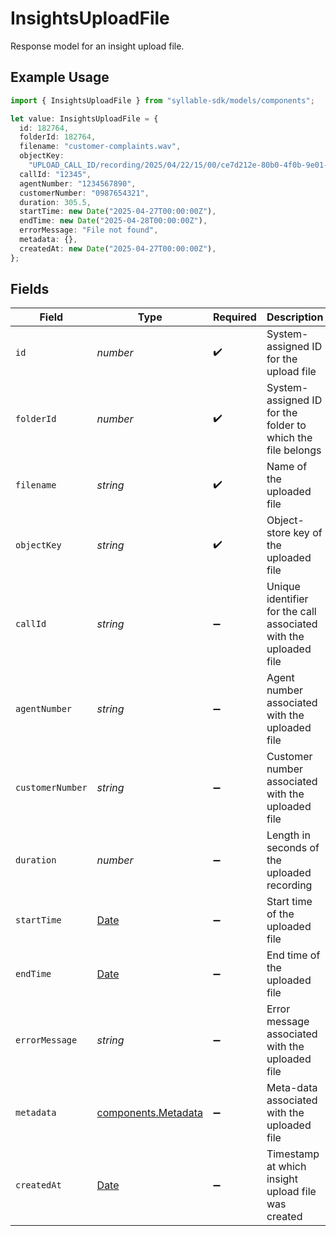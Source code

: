 # InsightsUploadFile

Response model for an insight upload file.

## Example Usage

```typescript
import { InsightsUploadFile } from "syllable-sdk/models/components";

let value: InsightsUploadFile = {
  id: 182764,
  folderId: 182764,
  filename: "customer-complaints.wav",
  objectKey:
    "UPLOAD_CALL_ID/recording/2025/04/22/15/00/ce7d212e-80b0-4f0b-9e01-74322f146611.mp3",
  callId: "12345",
  agentNumber: "1234567890",
  customerNumber: "0987654321",
  duration: 305.5,
  startTime: new Date("2025-04-27T00:00:00Z"),
  endTime: new Date("2025-04-28T00:00:00Z"),
  errorMessage: "File not found",
  metadata: {},
  createdAt: new Date("2025-04-27T00:00:00Z"),
};
```

## Fields

| Field                                                                                         | Type                                                                                          | Required                                                                                      | Description                                                                                   | Example                                                                                       |
| --------------------------------------------------------------------------------------------- | --------------------------------------------------------------------------------------------- | --------------------------------------------------------------------------------------------- | --------------------------------------------------------------------------------------------- | --------------------------------------------------------------------------------------------- |
| `id`                                                                                          | *number*                                                                                      | :heavy_check_mark:                                                                            | System-assigned ID for the upload file                                                        | 182764                                                                                        |
| `folderId`                                                                                    | *number*                                                                                      | :heavy_check_mark:                                                                            | System-assigned ID for the folder to which the file belongs                                   | 182764                                                                                        |
| `filename`                                                                                    | *string*                                                                                      | :heavy_check_mark:                                                                            | Name of the uploaded file                                                                     | customer-complaints.wav                                                                       |
| `objectKey`                                                                                   | *string*                                                                                      | :heavy_check_mark:                                                                            | Object-store key of the uploaded file                                                         | UPLOAD_CALL_ID/recording/2025/04/22/15/00/ce7d212e-80b0-4f0b-9e01-74322f146611.mp3            |
| `callId`                                                                                      | *string*                                                                                      | :heavy_minus_sign:                                                                            | Unique identifier for the call associated with the uploaded file                              | 12345                                                                                         |
| `agentNumber`                                                                                 | *string*                                                                                      | :heavy_minus_sign:                                                                            | Agent number associated with the uploaded file                                                | 1234567890                                                                                    |
| `customerNumber`                                                                              | *string*                                                                                      | :heavy_minus_sign:                                                                            | Customer number associated with the uploaded file                                             | 0987654321                                                                                    |
| `duration`                                                                                    | *number*                                                                                      | :heavy_minus_sign:                                                                            | Length in seconds of the uploaded recording                                                   | 305.5                                                                                         |
| `startTime`                                                                                   | [Date](https://developer.mozilla.org/en-US/docs/Web/JavaScript/Reference/Global_Objects/Date) | :heavy_minus_sign:                                                                            | Start time of the uploaded file                                                               | 2025-04-27T00:00:00Z                                                                          |
| `endTime`                                                                                     | [Date](https://developer.mozilla.org/en-US/docs/Web/JavaScript/Reference/Global_Objects/Date) | :heavy_minus_sign:                                                                            | End time of the uploaded file                                                                 | 2025-04-28T00:00:00Z                                                                          |
| `errorMessage`                                                                                | *string*                                                                                      | :heavy_minus_sign:                                                                            | Error message associated with the uploaded file                                               | File not found                                                                                |
| `metadata`                                                                                    | [components.Metadata](../../models/components/metadata.md)                                    | :heavy_minus_sign:                                                                            | Meta-data associated with the uploaded file                                                   | {<br/>"duration": "00:10:00",<br/>"size": "10MB"<br/>}                                        |
| `createdAt`                                                                                   | [Date](https://developer.mozilla.org/en-US/docs/Web/JavaScript/Reference/Global_Objects/Date) | :heavy_minus_sign:                                                                            | Timestamp at which insight upload file was created                                            | 2025-04-27T00:00:00Z                                                                          |